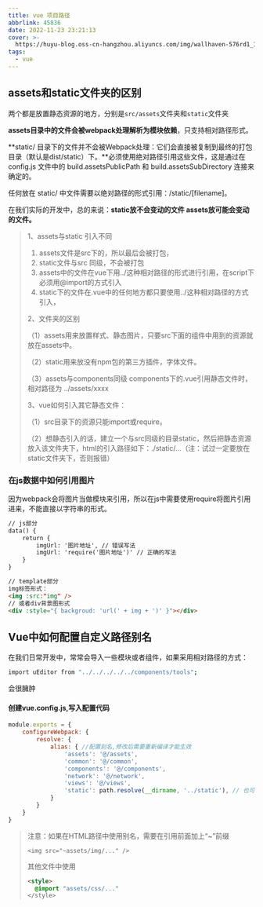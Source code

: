 ```yaml
---
title: vue 项目路径
abbrlink: 45836
date: 2022-11-23 23:21:13
cover: >-
  https://huyu-blog.oss-cn-hangzhou.aliyuncs.com/img/wallhaven-576rd1_1920x1080.webp?x-oss-process=style/huyu
tags:
  - vue
---
```

## assets和static文件夹的区别

两个都是放置静态资源的地方，分别是`src/assets`文件夹和`static`文件夹

**assets目录中的文件会被webpack处理解析为模块依赖**，只支持相对路径形式。

**static/ 目录下的文件并不会被Webpack处理：它们会直接被复制到最终的打包目录（默认是dist/static）下。**必须使用绝对路径引用这些文件，这是通过在 config.js 文件中的 build.assetsPublicPath 和 build.assetsSubDirectory 连接来确定的。

任何放在 static/ 中文件需要以绝对路径的形式引用：/static/[filename]。

在我们实际的开发中，总的来说：**static放不会变动的文件 assets放可能会变动的文件。**

> 1、assets与static 引入不同
>
> 1. assets文件是src下的，所以最后会被打包，
> 2. static文件与src 同级，不会被打包
> 3. assets中的文件在vue下用../这种相对路径的形式进行引用，在script下必须用@import的方式引入
> 4. static下的文件在.vue中的任何地方都只要使用../这种相对路径的方式引入，
>
> 2、文件夹的区别
>
> （1）assets用来放置样式、静态图片，只要src下面的组件中用到的资源就放在assets中。
>
> （2）static用来放没有npm包的第三方插件，字体文件。
>
> （3）assets与components同级 components下的.vue引用静态文件时，相对路径为 ../assets/xxxx
>
> 3、vue如何引入其它静态文件：
>
> （1）src目录下的资源只能import或require。
>
> （2）想静态引入的话，建立一个与src同级的目录static，然后把静态资源放入该文件夹下，html的引入路径如下：./static/...（注：试过一定要放在static文件夹下，否则报错）

### 在js数据中如何引用图片

因为webpack会将图片当做模块来引用，所以在js中需要使用require将图片引用进来，不能直接以字符串的形式。

```html
// js部分
data() {
	return {
		imgUrl: '图片地址', // 错误写法
		imgUrl: 'require('图片地址')' // 正确的写法
	}
}

// template部分
img标签形式：
<img :src:"img" />
// 或者div背景图形式
<div :style="{ backgroud: 'url(' + img + ')' }"></div>
```



## Vue中如何配置自定义路径别名

在我们日常开发中，常常会导入一些模块或者组件，如果采用相对路径的方式：

```bash
import uEditor from "../../../../../components/tools";
```

会很臃肿

#### 创建vue.config.js,写入配置代码

```js
module.exports = {
    configureWebpack: {
        resolve: {
            alias: { //配置别名,修改后需要重新编译才能生效
                'assets': '@/assets',
                'common': '@/common',
                'components': '@/components',
                'network': '@/network',
                'views': '@/views',
                'static': path.resolve(__dirname, '../static'), // 也可以使用这种方法
            }
        }
    }
}
```

> 注意：如果在HTML路径中使用别名，需要在引用前面加上“~”前缀
>
> `<img src="~assets/img/..." />`
>
> 其他文件中使用
>
> ```html
> <style>
> 	@import "assets/css/..."
> </style>
> ```